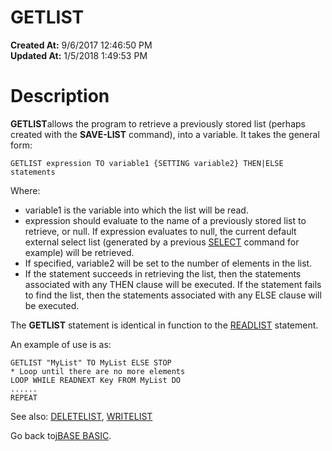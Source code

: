 # GETLIST

**Created At:** 9/6/2017 12:46:50 PM  
**Updated At:** 1/5/2018 1:49:53 PM  


# Description

**GETLIST**allows the program to retrieve a previously stored list (perhaps created with the **SAVE-LIST** command), into a variable. It takes the general form:

```
GETLIST expression TO variable1 {SETTING variable2} THEN|ELSE statements
```

Where:

- variable1 is the variable into which the list will be read.
- expression should evaluate to the name of a previously stored list to retrieve, or null. If expression evaluates to null, the current default external select list (generated by a previous [SELECT](278801-select) command for example) will be retrieved.
- If specified, variable2 will be set to the number of elements in the list.
- If the statement succeeds in retrieving the list, then the statements associated with any THEN clause will be executed. If the statement fails to find the list, then the statements associated with any ELSE clause will be executed.


The **GETLIST** statement is identical in function to the [READLIST](278658-readlist) statement.

An example of use is as:

```
GETLIST "MyList" TO MyList ELSE STOP
* Loop until there are no more elements
LOOP WHILE READNEXT Key FROM MyList DO
......
REPEAT
```



See also: [DELETELIST](268475-deletelist), [WRITELIST](279569-writelist)

Go back to[jBASE BASIC](263498-jbase-basic).


